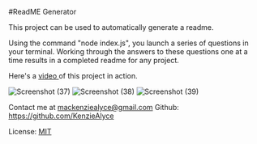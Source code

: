 #ReadME Generator

This project can be used to automatically generate a readme.

Using the command "node index.js", you launch a series of questions in your terminal. Working through the answers to these questions one
at a time results in a completed readme for any project. 

Here's a <a href = 
'https://drive.google.com/file/d/1sOdG2MGbFWgSw6FpoZlbJZkj6Rd0i5G1/view'> video </a> of this project in action.


![Screenshot (37)](https://user-images.githubusercontent.com/73435380/107863725-3e66db80-6e1c-11eb-8426-52042dae6a19.png)
![Screenshot (38)](https://user-images.githubusercontent.com/73435380/107863726-3eff7200-6e1c-11eb-928e-a7e30a058fda.png)
![Screenshot (39)](https://user-images.githubusercontent.com/73435380/107863735-4cb4f780-6e1c-11eb-8327-65c032e77e01.png)


Contact me at mackenziealyce@gmail.com
Github: https://github.com/KenzieAlyce

License: <a href = license.txt>MIT</a>
